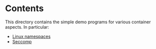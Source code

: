 # Contents

This directory contains the simple demo programs for various container aspects. In particular:

- [Linux namespaces](namespaces)
- [Seccomp](seccomp)

